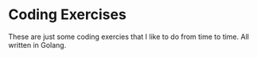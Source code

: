 # Coding Exercises

These are just some coding exercies that I like to do from time to time.  All written in Golang. 